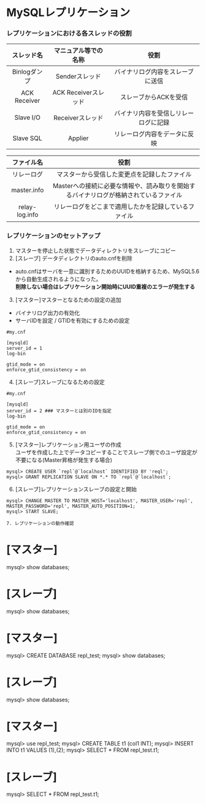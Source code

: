 # MySQLレプリケーション

### レプリケーションにおける各スレッドの役割

|スレッド名|マニュアル等での名称|役割|
|:-:|:-:|:-:|
|Binlogダンプ|Senderスレッド|バイナリログ内容をスレーブに送信|
|ACK Receiver|ACK Receiverスレッド|スレーブからACKを受信|
|Slave I/O|Receiverスレッド|バイナリ内容を受信しリレーログに記録|
|Slave SQL|Applier|リレーログ内容をデータに反映|

|ファイル名|役割|
|:-:|:-:|
|リレーログ|マスターから受信した変更点を記録したファイル|
|master.info|Masterへの接続に必要な情報や、読み取りを開始するバイナリログが格納されているファイル|
|relay-log.info|リレーログをどこまで適用したかを記録しているファイル|


### レプリケーションのセットアップ

1. マスターを停止した状態でデータディレクトリをスレーブにコピー  
2. [スレーブ] データディレクトリのauto.cnfを削除  
  - auto.cnfはサーバを一意に識別するためのUUIDを格納するため、MySQL5.6から自動生成されるようになった。  
  **削除しない場合はレプリケーション開始時にUUID重複のエラーが発生する**  
3. [マスター]マスターとなるための設定の追加  
  - バイナリログ出力の有効化  
  - サーバIDを設定 / GTIDを有効にするための設定  
```
#my.cnf

[mysqld]
server_id = 1
log-bin

gtid_mode = on
enforce_gtid_consistency = on
```

4. [スレーブ]スレーブになるための設定  

```
#my.cnf

[mysqld]
server_id = 2 ### マスターとは別のIDを指定
log-bin

gtid_mode = on
enforce_gtid_consistency = on
```

5. [マスター]レプリケーション用ユーザの作成  
ユーザを作成した上でデータコピーすることでスレーブ側でのユーザ設定が不要になる(Master昇格が発生する場合)  

```
mysql> CREATE USER `repl`@`localhost` IDENTIFIED BY 'reql';
mysql> GRANT REPLICATION SLAVE ON *.* TO `repl`@`localhost`;
```

6. [スレーブ]レプリケーションスレーブの設定と開始

```
mysql> CHANGE MASTER TO MASTER_HOST='localhost', MASTER_USER='repl', MASTER_PASSWORD='repl', MASTER_AUTO_POSITION=1;
mysql> START SLAVE;

7. レプリケーションの動作確認

```
# [マスター]
mysql> show databases;

# [スレーブ]
mysql> show databases;

# [マスター]
mysql> CREATE DATABASE repl_test;
mysql> show databases;

# [スレーブ]
mysql> show databases;

# [マスター]
mysql> use repl_test;
mysql> CREATE TABLE t1 (col1 INT);
mysql> INSERT INTO t1 VALUES (1),(2);
mysql> SELECT * FROM repl_test.t1;

# [スレーブ]
mysql> SELECT * FROM repl_test.t1;
```

